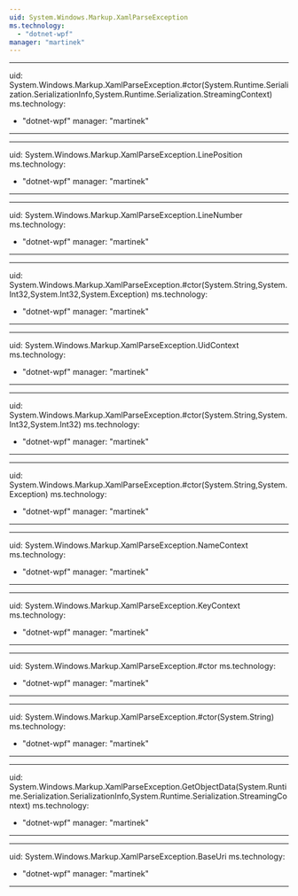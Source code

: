 ```yaml
---
uid: System.Windows.Markup.XamlParseException
ms.technology: 
  - "dotnet-wpf"
manager: "martinek"
---
```


---
uid: System.Windows.Markup.XamlParseException.#ctor(System.Runtime.Serialization.SerializationInfo,System.Runtime.Serialization.StreamingContext)
ms.technology: 
  - "dotnet-wpf"
manager: "martinek"
---

---
uid: System.Windows.Markup.XamlParseException.LinePosition
ms.technology: 
  - "dotnet-wpf"
manager: "martinek"
---

---
uid: System.Windows.Markup.XamlParseException.LineNumber
ms.technology: 
  - "dotnet-wpf"
manager: "martinek"
---

---
uid: System.Windows.Markup.XamlParseException.#ctor(System.String,System.Int32,System.Int32,System.Exception)
ms.technology: 
  - "dotnet-wpf"
manager: "martinek"
---

---
uid: System.Windows.Markup.XamlParseException.UidContext
ms.technology: 
  - "dotnet-wpf"
manager: "martinek"
---

---
uid: System.Windows.Markup.XamlParseException.#ctor(System.String,System.Int32,System.Int32)
ms.technology: 
  - "dotnet-wpf"
manager: "martinek"
---

---
uid: System.Windows.Markup.XamlParseException.#ctor(System.String,System.Exception)
ms.technology: 
  - "dotnet-wpf"
manager: "martinek"
---

---
uid: System.Windows.Markup.XamlParseException.NameContext
ms.technology: 
  - "dotnet-wpf"
manager: "martinek"
---

---
uid: System.Windows.Markup.XamlParseException.KeyContext
ms.technology: 
  - "dotnet-wpf"
manager: "martinek"
---

---
uid: System.Windows.Markup.XamlParseException.#ctor
ms.technology: 
  - "dotnet-wpf"
manager: "martinek"
---

---
uid: System.Windows.Markup.XamlParseException.#ctor(System.String)
ms.technology: 
  - "dotnet-wpf"
manager: "martinek"
---

---
uid: System.Windows.Markup.XamlParseException.GetObjectData(System.Runtime.Serialization.SerializationInfo,System.Runtime.Serialization.StreamingContext)
ms.technology: 
  - "dotnet-wpf"
manager: "martinek"
---

---
uid: System.Windows.Markup.XamlParseException.BaseUri
ms.technology: 
  - "dotnet-wpf"
manager: "martinek"
---
